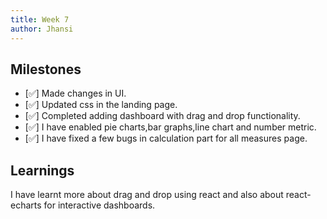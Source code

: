 ```yaml
---
title: Week 7
author: Jhansi
---
```


## Milestones
- [✅] Made changes in UI.
- [✅] Updated css in the landing page.
- [✅] Completed adding dashboard with drag and drop functionality.
- [✅] I have enabled pie charts,bar graphs,line chart and number metric.
- [✅] I have fixed a few bugs in calculation part for all measures page.

## Learnings
I have learnt more about drag and drop using react and also about react-echarts for interactive dashboards.
